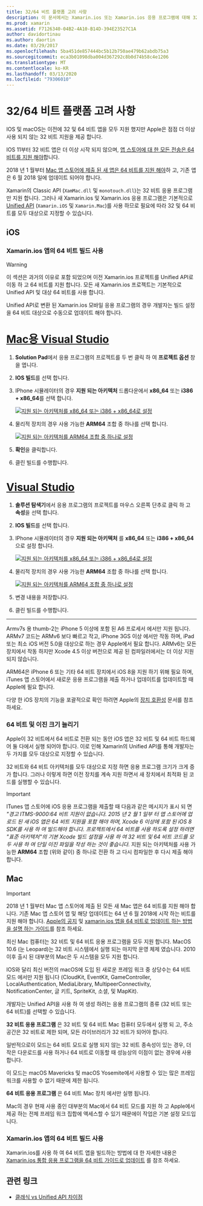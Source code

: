 ```yaml
---
title: 32/64 비트 플랫폼 고려 사항
description: 이 문서에서는 Xamarin.ios 또는 Xamarin.ios 응용 프로그램에 대해 32 비트 및 64 비트 아키텍처를 대상으로 지정 하는 경우 염두에 두어야 할 다양 한 고려 사항을 설명 합니다.
ms.prod: xamarin
ms.assetid: F7126340-04B2-4A10-B14D-394E23527C1A
author: davidortinau
ms.author: daortin
ms.date: 03/29/2017
ms.openlocfilehash: 5ba451de857444bc5b12b750ae479b62abdb75a3
ms.sourcegitcommit: eca3b01098dba004d367292c8b0d74b58c4e1206
ms.translationtype: MT
ms.contentlocale: ko-KR
ms.lasthandoff: 03/13/2020
ms.locfileid: "79306010"
---
```

# <a name="3264-bit-platform-considerations"></a>32/64 비트 플랫폼 고려 사항

IOS 및 macOS는 이전에 32 및 64 비트 앱을 모두 지원 했지만 Apple은 점점 더 이상 사용 되지 않는 32 비트 지원을 제공 합니다.

IOS 11부터 32 비트 앱은 더 이상 시작 되지 않으며, [앱 스토어에 대 한 모든 전송은 64 비트를 지원 해야](https://developer.apple.com/news/?id=06282017b)합니다.

2018 년 1 월부터 [Mac 앱 스토어에 제출 된 새 앱은 64 비트를 지원 해야](https://developer.apple.com/news/?id=06282017a)하 고, 기존 앱은 6 월 2018 일에 업데이트 되어야 합니다.

Xamarin의 Classic API (`XamMac.dll` 및 `monotouch.dll`)는 32 비트 응용 프로그램만 지원 합니다. 그러나 새 Xamarin.ios 및 Xamarin.ios 응용 프로그램은 기본적으로 [Unified API](~/cross-platform/macios/unified/index.md) (`Xamarin.iOS` 및 `Xamarin.Mac`)를 사용 하므로 필요에 따라 32 및 64 비트를 모두 대상으로 지정할 수 있습니다.

## <a name="ios"></a>iOS

<a name="enable-64" />

### <a name="enabling-64-bit-builds-of-xamarinios-apps"></a>Xamarin.ios 앱의 64 비트 빌드 사용

> [!WARNING]
> 이 섹션은 과거의 이유로 포함 되었으며 이전 Xamarin.ios 프로젝트를 Unified API로 이동 하 고 64 비트를 지원 합니다. 모든 새 Xamarin.ios 프로젝트는 기본적으로 Unified API 및 대상 64 비트를 사용 합니다.

Unified API로 변환 된 Xamarin.ios 모바일 응용 프로그램의 경우 개발자는 빌드 설정을 64 비트 대상으로 수동으로 업데이트 해야 합니다.

<!-- markdownlint-disable MD001 -->

# <a name="visual-studio-for-mac"></a>[Mac용 Visual Studio](#tab/macos)

1. **Solution Pad**에서 응용 프로그램의 프로젝트를 두 번 클릭 하 여 **프로젝트 옵션** 창을 엽니다.
2. **IOS 빌드**를 선택 합니다.
3. IPhone 시뮬레이터의 경우 **지원 되는 아키텍처** 드롭다운에서 **x86\_64** 또는 **i386 + x86\_64**를 선택 합니다.

   [![지원 되는 아키텍처를 x86\_64 또는 i386 + x86\_64로 설정](Images/Image01.png "Setting Supported architectures to x86\_64 or i386 + x86\_64")](Images/Image01-large.png#lightbox) 

4. 물리적 장치의 경우 사용 가능한 **ARM64** 조합 중 하나를 선택 합니다.

   [![지원 되는 아키텍처를 ARM64 조합 중 하나로 설정](Images/Image02.png "지원 되는 아키텍처를 ARM64 조합 중 하나로 설정")](Images/Image02-large.png#lightbox)

5. **확인**을 클릭합니다.
6. 클린 빌드를 수행합니다.

# <a name="visual-studio"></a>[Visual Studio](#tab/windows)

1. **솔루션 탐색기**에서 응용 프로그램의 프로젝트를 마우스 오른쪽 단추로 클릭 하 고 **속성**을 선택 합니다.
2. **IOS 빌드**를 선택 합니다.
3. IPhone 시뮬레이터의 경우 **지원 되는 아키텍처** 를 **x86\_64** 또는 **i386 + x86\_64**으로 설정 합니다. 

   [![지원 되는 아키텍처를 x86_64 또는 i386 + x86\_64로 설정](Images/VS02.png "Setting Supported architectures to x86_64 or i386 + x86\_64")](Images/VS02-large.png#lightbox)

4. 물리적 장치의 경우 사용 가능한 **ARM64** 조합 중 하나를 선택 합니다.
    
   [![지원 되는 아키텍처를 ARM64 조합 중 하나로 설정](Images/VS01.png "지원 되는 아키텍처를 ARM64 조합 중 하나로 설정")](Images/VS01-large.png#lightbox)

5. 변경 내용을 저장합니다.
6. 클린 빌드를 수행합니다.

-----

Armv7s 용 thumb-2는 iPhone 5 이상에 포함 된 A6 프로세서 에서만 지원 됩니다. ARMv7 코드는 ARMv6 보다 빠르고 작고, iPhone 3GS 이상 에서만 작동 하며, iPad 또는 최소 iOS 버전 5.0을 대상으로 하는 경우 Apple에서 필요 합니다. ARMv6는 모든 장치에서 작동 하지만 Xcode 4.5 이상 버전으로 제공 된 컴파일러에서는 더 이상 지원 되지 않습니다. 

ARM64은 iPhone 6 또는 기타 64 비트 장치에서 iOS 8을 지원 하기 위해 필요 하며, iTunes 앱 스토어에서 새로운 응용 프로그램을 제출 하거나 업데이트를 업데이트할 때 Apple에 필요 합니다.

다양 한 iOS 장치의 기능을 포괄적으로 확인 하려면 Apple의 [장치 호환성](https://developer.apple.com/library/content/documentation/DeviceInformation/Reference/iOSDeviceCompatibility/DeviceCompatibilityMatrix/DeviceCompatibilityMatrix.html) 문서를 참조 하세요.

### <a name="64-bit-and-binary-size-increases"></a>64 비트 및 이진 크기 늘리기

Apple이 32 비트에서 64 비트로 전환 되는 동안 iOS 앱은 32 비트 및 64 비트 하드웨어 둘 다에서 실행 되어야 합니다. 이로 인해 Xamarin의 Unified API를 통해 개발자는 두 가지를 모두 대상으로 지정할 수 있습니다.

32 비트와 64 비트 아키텍처를 모두 대상으로 지정 하면 응용 프로그램 크기가 크게 증가 합니다. 그러나 이렇게 하면 이전 장치를 계속 지원 하면서 새 장치에서 최적화 된 코드를 실행할 수 있습니다.

> [!IMPORTANT]
> ITunes 앱 스토어에 iOS 응용 프로그램을 제출할 때 다음과 같은 메시지가 표시 되 면 _"경고 ITMS-9000:64 비트 지원이 없습니다. 2015 년 2 월 1 일부 터 앱 스토어에 업로드 된 새 iOS 앱은 64 비트 지원을 포함 해야 하며, Xcode 6 이상에 포함 된 iOS 8 SDK를 사용 하 여 빌드해야 합니다. 프로젝트에서 64 비트를 사용 하도록 설정 하려면 "표준 아키텍처"의 기본 Xcode 빌드 설정을 사용 하 여 32 비트 및 64 비트 코드를 모두 사용 하 여 단일 이진 파일을 작성 하는 것이 좋습니다._ 지원 되는 아키텍처를 사용 가능한 **ARM64** 조합 (위와 같이) 중 하나로 전환 하 고 다시 컴파일한 후 다시 제출 해야 합니다.

## <a name="mac"></a>Mac

> [!IMPORTANT]
> 2018 년 1 월부터 Mac 앱 스토어에 제출 된 모든 새 Mac 앱은 64 비트를 지원 해야 합니다. 기존 Mac 앱 스토어 앱 및 해당 업데이트는 64 년 6 월 2018에 시작 하는 비트를 지원 해야 합니다. [Apple의 공지](https://developer.apple.com/news/?id=06282017a) 및 [xamarin.ios 앱을 64 비트로 업데이트 하는 방법을 설명 하는 가이드](~/cross-platform/macios/32-and-64/mac-64-bit.md)를 참조 하세요.

최신 Mac 컴퓨터는 32 비트 및 64 비트 응용 프로그램을 모두 지원 합니다.   MacOS 10.6 (눈 Leopard)는 32 비트 시스템에서 실행 되는 마지막 운영 체제 였습니다.   2010 이후 출시 된 대부분의 Mac은 두 시스템을 모두 지원 합니다.

IOS와 달리 최신 버전의 macOS에 도입 된 새로운 프레임 워크 중 상당수는 64 비트 모드 에서만 지원 됩니다 (CloudKit, EventKit, GameController, LocalAuthentication, MediaLibrary, MultipeerConnectivity, NotificationCenter, 글 키트, SpriteKit, 소셜, 및 MapKit).

개발자는 Unified API을 사용 하 여 생성 하려는 응용 프로그램의 종류 (32 비트 또는 64 비트)를 선택할 수 있습니다.

**32 비트 응용 프로그램** 은 32 비트 및 64 비트 Mac 컴퓨터 모두에서 실행 되 고, 주소 공간은 32 비트로 제한 되며, 모든 라이브러리가 32 비트가 되어야 합니다.

일반적으로이 모드는 64 비트 모드로 실행 되지 않는 32 비트 종속성이 있는 경우, 더 작은 다운로드를 사용 하거나 64 비트로 이동할 때 성능상의 이점이 없는 경우에 사용 합니다.

이 모드는 macOS Mavericks 및 macOS Yosemite에서 사용할 수 있는 많은 프레임 워크를 사용할 수 없기 때문에 제한 됩니다.

**64 비트 응용 프로그램** 은 64 비트 Mac 장치 에서만 실행 됩니다.

Mac의 경우 현재 사용 중인 대부분의 Mac에서 64 비트 모드를 지원 하 고 Apple에서 제공 하는 전체 프레임 워크 집합에 액세스할 수 있기 때문에이 작업은 기본 설정 모드입니다.

### <a name="enabling-64-bit-builds-of-xamarinmac-apps"></a>Xamarin.ios 앱의 64 비트 빌드 사용

Xamarin.ios를 사용 하 여 64 비트 앱을 빌드하는 방법에 대 한 자세한 내용은 [Xamarin.ios 통합 응용 프로그램을 64 비트 가이드로 업데이트](~/cross-platform/macios/32-and-64/mac-64-bit.md) 를 참조 하세요.

## <a name="related-links"></a>관련 링크

- [클래식 vs Unified API 차이점](https://github.com/xamarin/release-notes-archive/blob/master/release-notes/ios/api_changes/classic-vs-unified-8.6.0/index.md)
